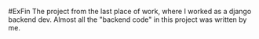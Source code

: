 #ExFin
The project from the last place of work, where I worked as a django backend dev.
Almost all the "backend code" in this project was written by me.

